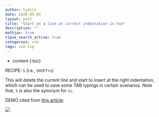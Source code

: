 ```yaml
---
author: lydxlx
date: 2020-05-05
layout: post
title: "Start on a line at correct indentation in Vim"
description: ""
mathjax: true
tipue_search_active: true
categories: vim
tags: vim tip
---
```


* content
{:toc}


RECIPE: `S` (i.e., `SHIFT+s`)

This will delete the current line and start to insert at the right indentation, which can be used to save some TAB typings in certain scenarios.
Note that, `S` is also the synonym for `cc`.

DEMO cited from [this article](https://www.freecodecamp.org/news/7-vim-tips-that-changed-my-life/):

![](https://www.freecodecamp.org/news/content/images/2020/05/vimtips-shift-s.gif)
